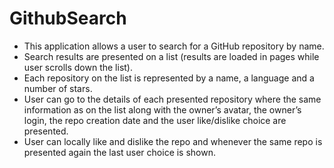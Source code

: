# GithubSearch
* This application allows a user to search for a GitHub repository by name. 
* Search results are presented on a list (results are loaded in pages while user scrolls down the list). 
* Each repository on the list is represented by a name, a language and a number of stars. 
* User can go to the details of each presented repository where the same information as on the list along with the owner’s avatar, the owner’s login, the repo creation date and the user like/dislike choice are presented. 
* User can locally like and dislike the repo and whenever the same repo is presented again the last user choice is shown.

